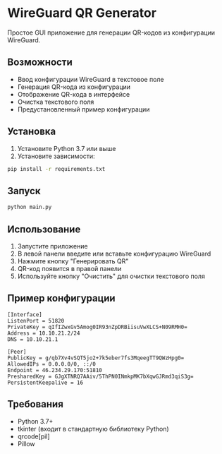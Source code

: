 # WireGuard QR Generator

Простое GUI приложение для генерации QR-кодов из конфигурации WireGuard.

## Возможности

- Ввод конфигурации WireGuard в текстовое поле
- Генерация QR-кода из конфигурации
- Отображение QR-кода в интерфейсе
- Очистка текстового поля
- Предустановленный пример конфигурации

## Установка

1. Установите Python 3.7 или выше
2. Установите зависимости:
```bash
pip install -r requirements.txt
```

## Запуск

```bash
python main.py
```

## Использование

1. Запустите приложение
2. В левой панели введите или вставьте конфигурацию WireGuard
3. Нажмите кнопку "Генерировать QR"
4. QR-код появится в правой панели
5. Используйте кнопку "Очистить" для очистки текстового поля

## Пример конфигурации

```
[Interface]
ListenPort = 51820
PrivateKey = qIfIZwxGv5Amog0IR93nZpDRBiisuVwXLCS+N09RMH0=
Address = 10.10.21.2/24
DNS = 10.10.21.1

[Peer]
PublicKey = g/qb7Xv4vSQT5jo2+7k5eber7fs3MqeegTT9QWzHpg0=
AllowedIPs = 0.0.0.0/0, ::/0
Endpoint = 46.234.29.170:51810
PresharedKey = GJgXTNRQ7AAiv/5ThPN0INmkpMK7bXqwGJRmd3qiS3g=
PersistentKeepalive = 16
```

## Требования

- Python 3.7+
- tkinter (входит в стандартную библиотеку Python)
- qrcode[pil]
- Pillow
